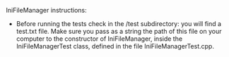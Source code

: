 IniFileManager instructions:

- Before running the tests check in the /test subdirectory: you will find a test.txt file.
  Make sure you pass as a string the path of this file on your computer to the constructor of IniFileManager,
  inside the IniFileManagerTest class, defined in the file IniFileManagerTest.cpp.
